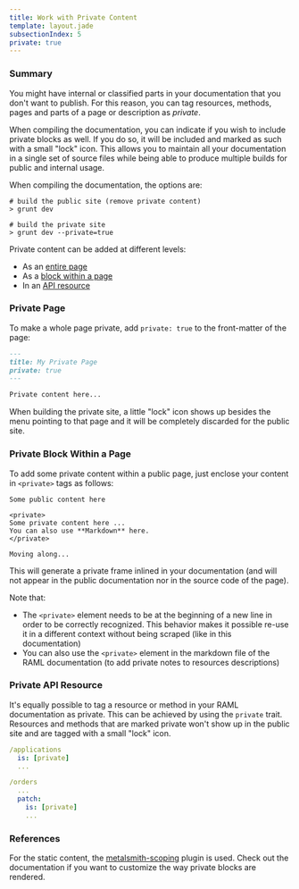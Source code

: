 ```yaml
---
title: Work with Private Content
template: layout.jade
subsectionIndex: 5
private: true
---
```


### Summary
 
You might have internal or classified parts in your documentation that you
don't want to publish. For this reason, you can tag resources, methods, pages
and parts of a page or description as *private*.

When compiling the documentation, you can indicate if you wish to include
private blocks as well. If you do so, it will be included and marked as such 
with a small "lock" icon. This allows you to maintain all your documentation 
in a single set of source files while being able to produce multiple builds for
public and internal usage.

When compiling the documentation, the options are:

```
# build the public site (remove private content)
> grunt dev

# build the private site
> grunt dev --private=true

```

Private content can be added at different levels:

  - As an [entire page](#private-page)
  - As a [block within a page](#private-block-within-a-page)
  - In an [API resource](#private-api-resource)


### Private Page

To make a whole page private, add `private: true` to the front-matter of the
page:

```markdown
---
title: My Private Page
private: true
---

Private content here...
```

When building the private site, a little "lock" icon shows up besides the menu
pointing to that page and it will be completely discarded for the public site.


### Private Block Within a Page

To add some private content within a public page, just enclose your content 
in `<private>` tags as follows:

	Some public content here

	<private>
	Some private content here ...
	You can also use **Markdown** here.
	</private>

	Moving along...

This will generate a private frame inlined in your documentation (and will 
not appear in the public documentation nor in the source code of the page).

Note that:

  - The `<private>` element needs to be at the beginning of a new line in
    order to be correctly recognized. This behavior makes it possible re-use
    it in a different context without being scraped (like in this 
    documentation)
  - You can also use the `<private>` element in the markdown file of the RAML 
    documentation (to add private notes to resources descriptions)


### Private API Resource

It's equally possible to tag a resource or method in your RAML documentation
as private. This can be achieved by using the `private` trait. Resources and 
methods that are marked private won't show up in the public site and are
tagged with a small "lock" icon.

```yaml
/applications
  is: [private]
  ...

/orders
  ...
  patch:
    is: [private]
    ...
```

### References

For the static content, the [metalsmith-scoping][scoping] plugin is used.
Check out the documentation if you want to customize the way private blocks 
are rendered.

[scoping]: https://github.com/lotaris/metalsmith-scoping
